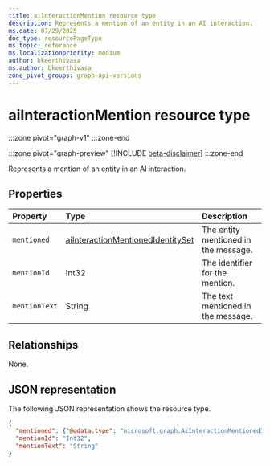 ```yaml
---
title: aiInteractionMention resource type
description: Represents a mention of an entity in an AI interaction.
ms.date: 07/29/2025
doc_type: resourcePageType
ms.topic: reference
ms.localizationpriority: medium
author: bkeerthivasa
ms.author: bkeerthivasa
zone_pivot_groups: graph-api-versions
---
```


# aiInteractionMention resource type

<!-- cSpell:ignore bkeerthivasa -->
:::zone pivot="graph-v1"
:::zone-end

:::zone pivot="graph-preview"
[!INCLUDE [beta-disclaimer](../../../includes/beta-disclaimer.md)]
:::zone-end

Represents a mention of an entity in an AI interaction.

## Properties

| Property      | Type                                                                      | Description                          |
|:--------------|:--------------------------------------------------------------------------|:-------------------------------------|
| `mentioned`   | [aiInteractionMentionedIdentitySet](aiinteractionmentionedidentityset.md) | The entity mentioned in the message. |
| `mentionId`   | Int32                                                                     | The identifier for the mention.      |
| `mentionText` | String                                                                    | The text mentioned in the message.   |

## Relationships

None.

## JSON representation

The following JSON representation shows the resource type.

```json
{
  "mentioned": {"@odata.type": "microsoft.graph.AiInteractionMentionedIdentitySet"},
  "mentionId": "Int32",
  "mentionText": "String"
}
```
